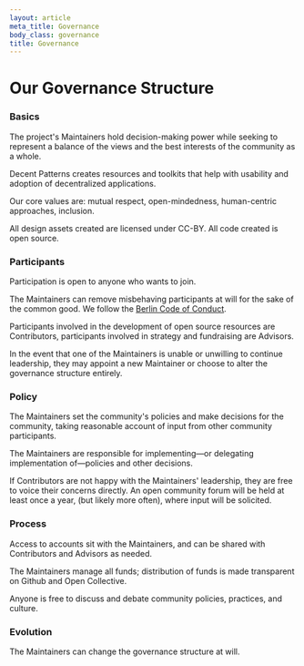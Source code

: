 ```yaml
---
layout: article
meta_title: Governance
body_class: governance
title: Governance
---
```


# Our Governance Structure

### Basics

The project's Maintainers hold decision-making power while seeking to represent a balance of the views and the best interests of the community as a whole.

Decent Patterns creates resources and toolkits that help with usability and adoption of decentralized applications.

Our core values are: mutual respect, open-mindedness, human-centric approaches, inclusion.

All design assets created are licensed under CC-BY. All code created is open source.

### Participants

Participation is open to anyone who wants to join.

The Maintainers can remove misbehaving participants at will for the sake of the common good. We follow the [Berlin Code of Conduct](/code-of-conduct).

Participants involved in the development of open source resources are Contributors, participants involved in strategy and fundraising are Advisors.

In the event that one of the Maintainers is unable or unwilling to continue leadership, they may appoint a new Maintainer or choose to alter the governance structure entirely.

### Policy

The Maintainers set the community's policies and make decisions for the community, taking reasonable account of input from other community participants.

The Maintainers are responsible for implementing—or delegating implementation of—policies and other decisions.

If Contributors are not happy with the Maintainers' leadership, they are free to voice their concerns directly. An open community forum will be held at least once a year, (but likely more often), where input will be solicited.

### Process

Access to accounts sit with the Maintainers, and can be shared with Contributors and Advisors as needed.

The Maintainers manage all funds; distribution of funds is made transparent on Github and Open Collective.

Anyone is free to discuss and debate community policies, practices, and culture.

### Evolution

The Maintainers can change the governance structure at will.
